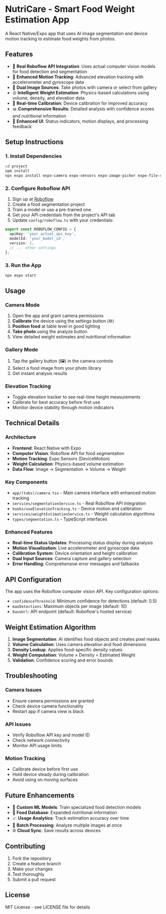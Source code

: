 # NutriCare - Smart Food Weight Estimation App

A React Native/Expo app that uses AI image segmentation and device motion tracking to estimate food weights from photos.

## Features

- 🤖 **Real Roboflow API Integration**: Uses actual computer vision models for food detection and segmentation
- 📏 **Enhanced Motion Tracking**: Advanced elevation tracking with accelerometer and gyroscope data
- 📱 **Dual Image Sources**: Take photos with camera or select from gallery
- ⚖️ **Intelligent Weight Estimation**: Physics-based calculations using volume, density, and elevation data
- 🎯 **Real-time Calibration**: Device calibration for improved accuracy
- 📊 **Comprehensive Results**: Detailed analysis with confidence scores and nutritional information
- 🎨 **Enhanced UI**: Status indicators, motion displays, and processing feedback

## Setup Instructions

### 1. Install Dependencies

```bash
cd project
npm install
npx expo install expo-camera expo-sensors expo-image-picker expo-file-system
```

### 2. Configure Roboflow API

1. Sign up at [Roboflow](https://roboflow.com)
2. Create a food segmentation project
3. Train a model or use a pre-trained one
4. Get your API credentials from the project's API tab
5. Update `config/roboflow.ts` with your credentials:

```typescript
export const ROBOFLOW_CONFIG = {
  apiKey: 'your_actual_api_key',
  modelId: 'your_model_id',
  version: 1,
  // ... other settings
};
```

### 3. Run the App

```bash
npx expo start
```

## Usage

### Camera Mode

1. Open the app and grant camera permissions
2. **Calibrate** the device using the settings button (⚙️)
3. **Position food** at table level in good lighting
4. **Take photo** using the analyze button
5. View detailed weight estimates and nutritional information

### Gallery Mode

1. Tap the gallery button (🖼️) in the camera controls
2. Select a food image from your photo library
3. Get instant analysis results

### Elevation Tracking

- Toggle elevation tracker to see real-time height measurements
- Calibrate for best accuracy before first use
- Monitor device stability through motion indicators

## Technical Details

### Architecture

- **Frontend**: React Native with Expo
- **Computer Vision**: Roboflow API for food segmentation
- **Motion Tracking**: Expo Sensors (DeviceMotion)
- **Weight Calculation**: Physics-based volume estimation
- **Data Flow**: Image → Segmentation → Volume → Weight

### Key Components

- `app/(tabs)/camera.tsx` - Main camera interface with enhanced motion tracking
- `services/segmentationService.ts` - Real Roboflow API integration
- `hooks/useElevationTracking.ts` - Device motion and calibration
- `services/weightEstimationService.ts` - Weight calculation algorithms
- `types/segmentation.ts` - TypeScript interfaces

### Enhanced Features

- **Real-time Status Updates**: Processing status display during analysis
- **Motion Visualization**: Live accelerometer and gyroscope data
- **Calibration System**: Device orientation and height calibration
- **Dual Input Sources**: Camera capture and gallery selection
- **Error Handling**: Comprehensive error messages and fallbacks

## API Configuration

The app uses the Roboflow computer vision API. Key configuration options:

- `confidenceThreshold`: Minimum confidence for detections (default: 0.5)
- `maxDetections`: Maximum objects per image (default: 10)
- `baseUrl`: API endpoint (default: Roboflow's hosted service)

## Weight Estimation Algorithm

1. **Image Segmentation**: AI identifies food objects and creates pixel masks
2. **Volume Calculation**: Uses camera elevation and food dimensions
3. **Density Lookup**: Applies food-specific density values
4. **Weight Computation**: Volume × Density = Estimated Weight
5. **Validation**: Confidence scoring and error bounds

## Troubleshooting

### Camera Issues

- Ensure camera permissions are granted
- Check device camera functionality
- Restart app if camera view is black

### API Issues

- Verify Roboflow API key and model ID
- Check network connectivity
- Monitor API usage limits

### Motion Tracking

- Calibrate device before first use
- Hold device steady during calibration
- Avoid using on moving surfaces

## Future Enhancements

- 🧠 **Custom ML Models**: Train specialized food detection models
- 🍎 **Food Database**: Expanded nutritional information
- 📈 **Usage Analytics**: Track estimation accuracy over time
- 🔄 **Batch Processing**: Analyze multiple images at once
- 🌐 **Cloud Sync**: Save results across devices

## Contributing

1. Fork the repository
2. Create a feature branch
3. Make your changes
4. Test thoroughly
5. Submit a pull request

## License

MIT License - see LICENSE file for details
